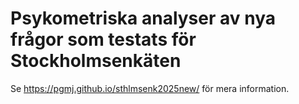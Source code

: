 # Psykometriska analyser av nya frågor som testats för Stockholmsenkäten

Se <https://pgmj.github.io/sthlmsenk2025new/> för mera information.
